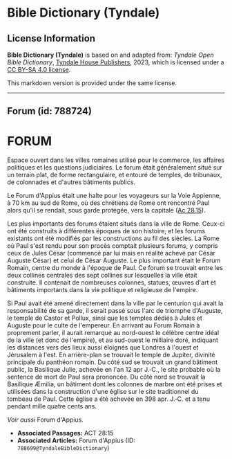 # Bible Dictionary (Tyndale)

## License Information

**Bible Dictionary (Tyndale)** is based on and adapted from: _Tyndale Open Bible Dictionary_, [Tyndale House Publishers](https://tyndaleopenresources.com/), 2023, which is licensed under a [CC BY-SA 4.0 license](https://creativecommons.org/licenses/by-sa/4.0/legalcode.en).

This markdown version is provided under the same license.



--------------------------------

## Forum (id: 788724)

FORUM
=====

Espace ouvert dans les villes romaines utilisé pour le commerce, les affaires politiques et les questions judiciaires. Le forum était généralement situé sur un terrain plat, de forme rectangulaire, et entouré de temples, de tribunaux, de colonnades et d'autres bâtiments publics.

Le Forum d'Appius était une halte pour les voyageurs sur la Voie Appienne, à 70 km au sud de Rome, où des chrétiens de Rome ont rencontré Paul alors qu'il se rendait, sous garde protégée, vers la capitale ([Ac 28\.15](https://ref.ly/Acts28:15)).

Les plus importants des forums étaient situés dans la ville de Rome. Ceux\-ci ont été construits à différentes époques de son histoire, et les forums existants ont été modifiés par les constructions au fil des siècles. La Rome où Paul s'est rendu pour son procès comptait plusieurs forums, y compris ceux de Jules César (commencé par lui mais en réalité achevé par César Auguste César) et celui de César Auguste. Le plus important était le Forum Romain, centre du monde à l'époque de Paul. Ce forum se trouvait entre les deux collines centrales des sept collines sur lesquelles la ville était construite. Il contenait de nombreuses colonnes, statues, œuvres d'art et bâtiments importants dans la vie politique et religieuse de l'empire.

Si Paul avait été amené directement dans la ville par le centurion qui avait la responsabilité de sa garde, il serait passé sous l'arc de triomphe d'Auguste, le temple de Castor et Pollux, ainsi que les temples dédiés à Jules et Auguste pour le culte de l'empereur. En arrivant au Forum Romain à proprement parler, il aurait remarqué au nord\-ouest le célèbre centre idéal de la ville (et donc de l'empire), et au sud\-ouest le milliaire doré, indiquant les distances vers des lieux aussi éloignés que Londres à l'ouest et Jérusalem à l'est. En arrière\-plan se trouvait le temple de Jupiter, divinité principale du panthéon romain. Du côté sud se trouvait un grand bâtiment public, la Basilique Julie, achevée en l'an 12 apr J.‑C., le site probable où la sentence de mort de Paul sera prononcée. Du côté nord se trouvait la Basilique Æmilia, un bâtiment dont les colonnes de marbre ont été prises et utilisées dans la construction d'une église sur le site traditionnel du tombeau de Paul. Cette église a été achevée en 398 apr. J.‑C. et a tenu pendant mille quatre cents ans.

*Voir aussi* Forum d'Appius.

* **Associated Passages:** ACT 28:15
* **Associated Articles:** Forum d'Appius (ID: `788699@TyndaleBibleDictionary`)

